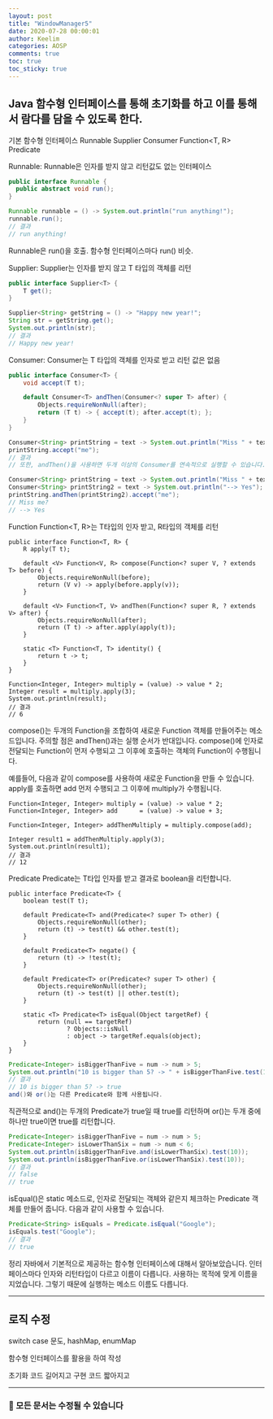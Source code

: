 ```yaml
---
layout: post
title: "WindowManager5"
date: 2020-07-28 00:00:01
author: Keelim
categories: AOSP
comments: true
toc: true
toc_sticky: true
---
```

## Java 함수형 인터페이스를 통해 초기화를 하고 이를 통해서 람다를 담을 수 있도록 한다.
기본 함수형 인터페이스
Runnable
Supplier
Consumer
Function<T, R>
Predicate

Runnable: Runnable은 인자를 받지 않고 리턴값도 없는 인터페이스

```java
public interface Runnable {
  public abstract void run();
}

Runnable runnable = () -> System.out.println("run anything!");
runnable.run();
// 결과
// run anything!
```

Runnable은 run()을 호출. 함수형 인터페이스마다 run() 비슷.

Supplier: Supplier<T>는 인자를 받지 않고 T 타입의 객체를 리턴

```java
public interface Supplier<T> {
    T get();
}
```

```java
Supplier<String> getString = () -> "Happy new year!";
String str = getString.get();
System.out.println(str);
// 결과
// Happy new year!
```

Consumer: Consumer<T>는 T 타입의 객체를 인자로 받고 리턴 값은 없음

```java
public interface Consumer<T> {
    void accept(T t);

    default Consumer<T> andThen(Consumer<? super T> after) {
        Objects.requireNonNull(after);
        return (T t) -> { accept(t); after.accept(t); };
    }
}

Consumer<String> printString = text -> System.out.println("Miss " + text + "?");
printString.accept("me");
// 결과
// 또한, andThen()을 사용하면 두개 이상의 Consumer를 연속적으로 실행할 수 있습니다.
```

```java
Consumer<String> printString = text -> System.out.println("Miss " + text + "?");
Consumer<String> printString2 = text -> System.out.println("--> Yes");
printString.andThen(printString2).accept("me");
// Miss me?
// --> Yes
```

Function Function<T, R>는 T타입의 인자 받고, R타입의 객체를 리턴
```
public interface Function<T, R> {
    R apply(T t);

    default <V> Function<V, R> compose(Function<? super V, ? extends T> before) {
        Objects.requireNonNull(before);
        return (V v) -> apply(before.apply(v));
    }

    default <V> Function<T, V> andThen(Function<? super R, ? extends V> after) {
        Objects.requireNonNull(after);
        return (T t) -> after.apply(apply(t));
    }

    static <T> Function<T, T> identity() {
        return t -> t;
    }
}

Function<Integer, Integer> multiply = (value) -> value * 2;
Integer result = multiply.apply(3);
System.out.println(result);
// 결과
// 6
```

compose()는 두개의 Function을 조합하여 새로운 Function 객체를 만들어주는 메소드입니다. 
주의할 점은 andThen()과는 실행 순서가 반대입니다. 
compose()에 인자로 전달되는 Function이 먼저 수행되고 그 이후에 호출하는 객체의 Function이 수행됩니다.

예를들어, 다음과 같이 compose를 사용하여 새로운 Function을 만들 수 있습니다. apply를 호출하면 add 먼저 수행되고 그 이후에 multiply가 수행됩니다.

```
Function<Integer, Integer> multiply = (value) -> value * 2;
Function<Integer, Integer> add      = (value) -> value + 3;

Function<Integer, Integer> addThenMultiply = multiply.compose(add);

Integer result1 = addThenMultiply.apply(3);
System.out.println(result1);
// 결과
// 12
```
Predicate Predicate<T>는 T타입 인자를 받고 결과로 boolean을 리턴합니다.
```
public interface Predicate<T> {
    boolean test(T t);

    default Predicate<T> and(Predicate<? super T> other) {
        Objects.requireNonNull(other);
        return (t) -> test(t) && other.test(t);
    }

    default Predicate<T> negate() {
        return (t) -> !test(t);
    }

    default Predicate<T> or(Predicate<? super T> other) {
        Objects.requireNonNull(other);
        return (t) -> test(t) || other.test(t);
    }

    static <T> Predicate<T> isEqual(Object targetRef) {
        return (null == targetRef)
                ? Objects::isNull
                : object -> targetRef.equals(object);
    }
}
```

```java
Predicate<Integer> isBiggerThanFive = num -> num > 5;
System.out.println("10 is bigger than 5? -> " + isBiggerThanFive.test(10));
// 결과
// 10 is bigger than 5? -> true
and()와 or()는 다른 Predicate와 함께 사용됩니다. 
```

직관적으로 and()는 두개의 Predicate가 true일 때 true를 리턴하며 or()는 두개 중에 하나만 true이면 true를 리턴합니다.
```java
Predicate<Integer> isBiggerThanFive = num -> num > 5;
Predicate<Integer> isLowerThanSix = num -> num < 6;
System.out.println(isBiggerThanFive.and(isLowerThanSix).test(10));
System.out.println(isBiggerThanFive.or(isLowerThanSix).test(10));
// 결과
// false
// true
```

isEqual()은 static 메소드로, 인자로 전달되는 객체와 같은지 체크하는 Predicate 객체를 만들어 줍니다. 다음과 같이 사용할 수 있습니다.
```java
Predicate<String> isEquals = Predicate.isEqual("Google");
isEquals.test("Google");
// 결과
// true
```

정리
자바에서 기본적으로 제공하는 함수형 인터페이스에 대해서 알아보았습니다. 인터페이스마다 인자와 리턴타입이 다르고 이름이 다릅니다. 사용하는 목적에 맞게 이름을 지었습니다. 그렇기 때문에 실행하는 메소드 이름도 다릅니다.

- - -




## 로직 수정
switch case 문도, hashMap, enumMap

<script src="https://gist.github.com/keelim/2282e666f1a3b8fecdc03b74e5f6c59e.js"></script>

<script src="https://gist.github.com/keelim/e6a04c99c9002a91129127d0b993cfac.js"></script>


함수형 인터페이스를 활용을 하여 작성



초기화 코드 길어지고 구현 코드 짧아지고 
<script src="https://gist.github.com/keelim/0d614157d63a6159512e239a55652599.js"></script>




- - -


 

### 🧶 모든 문서는 수정될 수 있습니다
